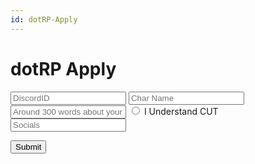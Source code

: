 ```yaml
---
id: dotRP-Apply
---
```


# dotRP Apply




<form onsubmit="handleFormSubmit(event)">
  <input type="hidden" name="code" placeholder="GiegdHqaQKE2grIE-yL_ud7F9LBUZpy_ZCWeOTivD-5ZAzFunKRe3Q==" />
  <input type="text" name="DID" placeholder="DiscordID" />
  <input type="hidden" name="catID" placeholder="1027660616481112114"  />
  <input type="hidden" name="DG" placeholder="412414497790361602" />
  <input type="hidden" name="STF" placeholder="955262072369868860"  />
  <input type="text" name="CNAME" placeholder="Char Name" />
  <input type="text" name="DESC" placeholder="Around 300 words about your charater"  />
  <input type="radio" name="CUT" id="cut" value="cut" />
  <label for="CUT">I Understand CUT</label><br>
  <input type="text" name="SM" placeholder="Socials" />

<button type="submit">Submit</button>  
</form>


<script>
  function handleFormSubmit(event) {
    // Prevent the default form submission behavior
    event.preventDefault();

    // Get the form data
    const data = new FormData(event.target);

    // Use the data to make a GET request (or use any other method you want)
    fetch('https://api.dotroleplay.com/api/dotrpapp?', {
      method: 'GET'
    });
  }
</script>  
